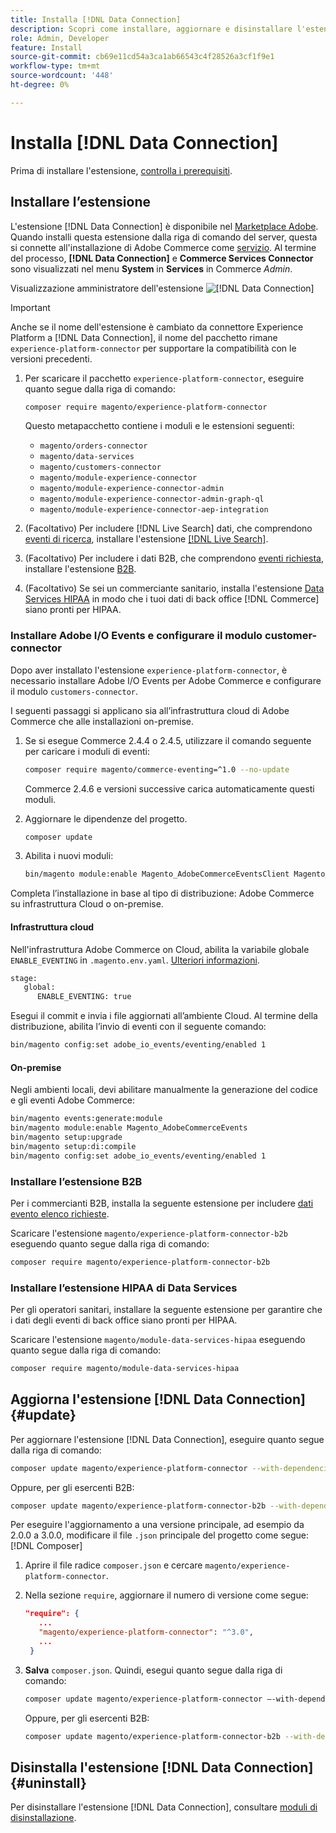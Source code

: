 ```yaml
---
title: Installa [!DNL Data Connection]
description: Scopri come installare, aggiornare e disinstallare l'estensione  [!DNL Data Connection]  da Adobe Commerce.
role: Admin, Developer
feature: Install
source-git-commit: cb69e11cd54a3ca1ab66543c4f28526a3cf1f9e1
workflow-type: tm+mt
source-wordcount: '448'
ht-degree: 0%

---
```


# Installa [!DNL Data Connection]

Prima di installare l&#39;estensione, [controlla i prerequisiti](overview.md#prereqs).

## Installare l’estensione

L&#39;estensione [!DNL Data Connection] è disponibile nel [Marketplace Adobe](https://commercemarketplace.adobe.com/magento-experience-platform-connector.html). Quando installi questa estensione dalla riga di comando del server, questa si connette all&#39;installazione di Adobe Commerce come [servizio](../landing/saas.md). Al termine del processo, **[!DNL Data Connection]** e **Commerce Services Connector** sono visualizzati nel menu **System** in **Services** in Commerce _Admin_.

Visualizzazione amministratore dell&#39;estensione ![[!DNL Data Connection]](assets/epc-adminui.png)

>[!IMPORTANT]
>
>Anche se il nome dell&#39;estensione è cambiato da connettore Experience Platform a [!DNL Data Connection], il nome del pacchetto rimane `experience-platform-connector` per supportare la compatibilità con le versioni precedenti.

1. Per scaricare il pacchetto `experience-platform-connector`, eseguire quanto segue dalla riga di comando:

   ```bash
   composer require magento/experience-platform-connector
   ```

   Questo metapacchetto contiene i moduli e le estensioni seguenti:

   - `magento/orders-connector`
   - `magento/data-services`
   - `magento/customers-connector`
   - `magento/module-experience-connector`
   - `magento/module-experience-connector-admin`
   - `magento/module-experience-connector-admin-graph-ql`
   - `magento/module-experience-connector-aep-integration`

1. (Facoltativo) Per includere [!DNL Live Search] dati, che comprendono [eventi di ricerca](events.md#search-events), installare l&#39;estensione [[!DNL Live Search]](../live-search/install.md).

1. (Facoltativo) Per includere i dati B2B, che comprendono [eventi richiesta](events.md#b2b-events), installare l&#39;estensione [B2B](#install-the-b2b-extension).

1. (Facoltativo) Se sei un commerciante sanitario, installa l&#39;estensione [Data Services HIPAA](#install-the-data-services-hipaa-extension) in modo che i tuoi dati di back office [!DNL Commerce] siano pronti per HIPAA.

### Installare Adobe I/O Events e configurare il modulo customer-connector

Dopo aver installato l&#39;estensione `experience-platform-connector`, è necessario installare Adobe I/O Events per Adobe Commerce e configurare il modulo `customers-connector`.

I seguenti passaggi si applicano sia all’infrastruttura cloud di Adobe Commerce che alle installazioni on-premise.

1. Se si esegue Commerce 2.4.4 o 2.4.5, utilizzare il comando seguente per caricare i moduli di eventi:

   ```bash
   composer require magento/commerce-eventing=^1.0 --no-update
   ```

   Commerce 2.4.6 e versioni successive carica automaticamente questi moduli.

1. Aggiornare le dipendenze del progetto.

   ```bash
   composer update
   ```

1. Abilita i nuovi moduli:

   ```bash
   bin/magento module:enable Magento_AdobeCommerceEventsClient Magento_AdobeCommerceEventsGenerator Magento_AdobeIoEventsClient Magento_AdobeCommerceOutOfProcessExtensibility
   ```

Completa l’installazione in base al tipo di distribuzione: Adobe Commerce su infrastruttura Cloud o on-premise.

#### Infrastruttura cloud

Nell&#39;infrastruttura Adobe Commerce on Cloud, abilita la variabile globale `ENABLE_EVENTING` in `.magento.env.yaml`. [Ulteriori informazioni](https://experienceleague.adobe.com/docs/commerce-cloud-service/user-guide/configure/env/stage/variables-global.html?lang=it#enable_eventing).

```bash
stage:
   global:
      ENABLE_EVENTING: true
```

Esegui il commit e invia i file aggiornati all’ambiente Cloud. Al termine della distribuzione, abilita l’invio di eventi con il seguente comando:

```bash
bin/magento config:set adobe_io_events/eventing/enabled 1
```

#### On-premise

Negli ambienti locali, devi abilitare manualmente la generazione del codice e gli eventi Adobe Commerce:

```bash
bin/magento events:generate:module
bin/magento module:enable Magento_AdobeCommerceEvents
bin/magento setup:upgrade
bin/magento setup:di:compile
bin/magento config:set adobe_io_events/eventing/enabled 1
```

### Installare l’estensione B2B

Per i commercianti B2B, installa la seguente estensione per includere [dati evento elenco richieste](events.md#b2b-events).

Scaricare l&#39;estensione `magento/experience-platform-connector-b2b` eseguendo quanto segue dalla riga di comando:

```bash
composer require magento/experience-platform-connector-b2b
```

### Installare l’estensione HIPAA di Data Services

Per gli operatori sanitari, installare la seguente estensione per garantire che i dati degli eventi di back office siano pronti per HIPAA.

Scaricare l&#39;estensione `magento/module-data-services-hipaa` eseguendo quanto segue dalla riga di comando:

```bash
composer require magento/module-data-services-hipaa
```

## Aggiorna l&#39;estensione [!DNL Data Connection] {#update}

Per aggiornare l&#39;estensione [!DNL Data Connection], eseguire quanto segue dalla riga di comando:

```bash
composer update magento/experience-platform-connector --with-dependencies
```

Oppure, per gli esercenti B2B:

```bash
composer update magento/experience-platform-connector-b2b --with-dependencies
```

Per eseguire l&#39;aggiornamento a una versione principale, ad esempio da 2.0.0 a 3.0.0, modificare il file `.json` principale del progetto come segue:[!DNL Composer]

1. Aprire il file radice `composer.json` e cercare `magento/experience-platform-connector`.

1. Nella sezione `require`, aggiornare il numero di versione come segue:

   ```json
   "require": {
      ...
      "magento/experience-platform-connector": "^3.0",
      ...
    }
   ```

1. **Salva** `composer.json`. Quindi, esegui quanto segue dalla riga di comando:

   ```bash
   composer update magento/experience-platform-connector –-with-dependencies
   ```

   Oppure, per gli esercenti B2B:

   ```bash
   composer update magento/experience-platform-connector-b2b --with-dependencies
   ```

## Disinstalla l&#39;estensione [!DNL Data Connection] {#uninstall}

Per disinstallare l&#39;estensione [!DNL Data Connection], consultare [moduli di disinstallazione](https://experienceleague.adobe.com/docs/commerce-operations/installation-guide/tutorials/uninstall-modules.html?lang=it).
